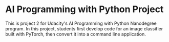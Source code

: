 # AI Programming with Python Project

This is project 2 for Udacity's AI Programming with Python Nanodegree program. In this project, students first develop code for an image classifier built with PyTorch, then convert it into a command line application.
